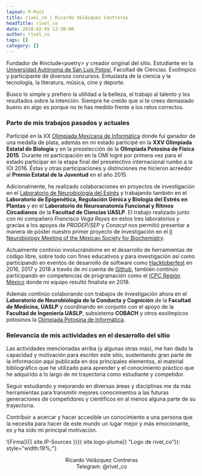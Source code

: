 ```yaml
---
layout: P-Post
title: rivel_co | Ricardo Velázquez Contreras
headTitle: rivel_co
date: 2018-02-05 13:30:00
author: rivel_co
tags: []
category: []
---
```


Fundador de \#include&lt;<span>poetry</span>&gt; y creador original del sitio. Estudiante en la [Universidad Autónoma de San Luis Potosí](http://www.uaslp.mx/ "Sitio web UASLP"), Facultad de Ciencias. Exolímpico y participante de diversos concursos. Entusiasta de la ciencia y la tecnología, la literatura, música, cine y deporte.

Busco lo simple y prefiero la utilidad a la belleza, el trabajo al talento y los resultados sobre la intención. Siempre he creído que si te crees demasiado bueno en algo es porque no te has medido frente a los retos correctos.

### Parte de mis trabajos pasados y actuales

Participé en la XX [Olimpiada Mexicana de Informática](http://www.olimpiadadeinformatica.org.mx/OMI/OMI/Inicio.aspx "Sitio web OMI") donde fui ganador de una medalla de plata, además en mi estado participé en la **XXV Olimpiada Estatal de Biología** y en la preselección de la **Olimpiada Potosina de Física 2015**. Durante mi participación en la OMI logré por primera vez para el estado participar en la etapa final del preselectivo internacional rumbo a la IOI 2016. Éstas y otras participaciones y distinciones me hicieron acreedor al **Premio Estatal de la Juventud** en el año 2015. 

Adicionalmente, he realizado colaboraciones en proyectos de investigación en el [Laboratorio de Neurobiología del Estrés](https://www.marcoatzori.org/ "Neurobiology of Stress") y trabajando también en el **Laboratorio de Epigenética, Regulación Génica y Biología del Estrés en Plantas** y en el **Laboratorio de Neuroanatomía Funcional y Ritmos Circadianos** de la **Facultad de Ciencias UASLP**. El trabajo realizado junto con mi compañero *Francisco Vega Reyes* en estos tres laboratorios y gracias a los apoyos de *PRODEP/SEP* y *Conacyt* nos permitió presentar a manera de póster nuestro primer proyecto de investigación en el [II Neurobiology Meeting of the Mexican Society for Biochemistry](http://smb.org.mx/ii-congreso-neurobiologia/ "Sociedad Mexicana de Bioquímica").

Actualmente continúo involucrándome en el desarrollo de herramientas de código libre, sobre todo con fines educativos y para investigación así como participando en eventos de desarrollo de software como [Hacktoberfest](https://hacktoberfest.digitalocean.com/ "Hacktoberfest") en 2016, 2017 y 2018 a través de mi cuenta de [Github](https://github.com/Include-Poetry), también continúo participando en competencias de programación como el [ICPC Región México](https://blogs.iteso.mx/acm/ "ACM ITESO") donde mi equipo resultó finalista en 2018.

Además continúo colaborando con trabajos de investigación ahora en el **Laboratorio de Neurobiología de la Conducta y Cognición** de la **Facultad de Medicina, UASLP** y coordinando en conjunto con el apoyo de la **Facultad de Ingeniería UASLP**, subsistema **COBACH** y otros exolímpicos potosinos la [Olimpiada Potosina de Informática](https://olimpiada-potosina-de-informatica.github.io/ "Sitio web oficial de la OPI").

### Relevancia de mis actividades en el desarrollo del sitio

Las actividades mencionadas arriba (y algunas otras más), me han dado la capacidad y motivación para escribir este sitio, sustentando gran parte de la información aquí publicada en dos principales elementos, el material bibliográfico que he utilizado para aprender y el conocimiento práctico que he adquirido a lo largo de mi trayectoria como estudiante y competidor.

Seguir estudiando y mejorando en diversas áreas y disciplinas me da más herramientas para transmitir mejores conocimientos a las futuras generaciones de competidores y científicos en al menos alguna parte de su trayectoria.

Contribuir a acercar y hacer accesible un conocimiento a una persona que la necesita para hacer de este mundo un lugar mejor y más emocionante, es y ha sido mi principal motivación.

![Firma]({{ site.iP-Sources }}{{ site.logo-pluma}} "Logo de rivel_co"){: style="width:19%;"}

<p style="text-align: center;">
    <span>Ricardo Velázquez Contreras</span> <br>
    Telegram: @rivel_co
</p>
